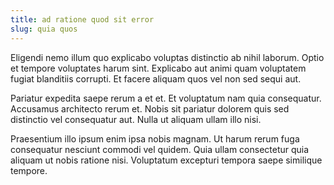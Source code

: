 ```yaml
---
title: ad ratione quod sit error
slug: quia quos
---
```


Eligendi nemo illum quo explicabo voluptas distinctio ab nihil laborum. Optio et tempore voluptates harum sint. Explicabo aut animi quam voluptatem fugiat blanditiis corrupti. Et facere aliquam quos vel non sed sequi aut.

Pariatur expedita saepe rerum a et et. Et voluptatum nam quia consequatur. Accusamus architecto rerum et. Nobis sit pariatur dolorem quis sed distinctio vel consequatur aut. Nulla ut aliquam ullam illo nisi.

Praesentium illo ipsum enim ipsa nobis magnam. Ut harum rerum fuga consequatur nesciunt commodi vel quidem. Quia ullam consectetur quia aliquam ut nobis ratione nisi. Voluptatum excepturi tempora saepe similique tempore.

